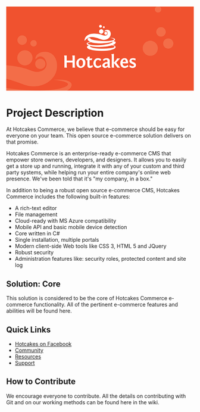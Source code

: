 ![Hotcakes Commerce](hotcakes-banner.png)

Project Description
==================
At Hotcakes Commerce, we believe that e-commerce should be easy for everyone on your team.  This open source e-commerce solution delivers on that promise.

Hotcakes Commerce is an enterprise-ready e-commerce CMS that empower store owners, developers, and designers.  It allows you to easily get a store up and running, integrate it with any of your custom and third party systems, while helping run your entire company's online web presence.  We've been told that it's "my company, in a box."

In addition to being a robust open source e-commerce CMS, Hotcakes Commerce includes the following built-in features:

* A rich-text editor
* File management
* Cloud-ready with MS Azure compatibility
* Mobile API and basic mobile device detection
* Core written in C#
* Single installation, multiple portals
* Modern client-side Web tools like CSS 3, HTML 5 and JQuery
* Robust security
* Administration features like: security roles, protected content and site log

Solution: Core
-----------
This solution is considered to be the core of Hotcakes Commerce e-commerce functionality.  All of the pertinent e-commerce features and abilities will be found here.

Quick Links
-----------
* [Hotcakes on Facebook](http://www.facebook.com/HotcakesCommerce)
* [Community](https://hotcakes.org/Community)
* [Resources](https://hotcakes.org/Resources)
* [Support](https://upendoventures.com/Support)

How to Contribute
-----------------
We encourage everyone to contribute.
All the details on contributing with Git and on our working methods can be found here in the wiki.
